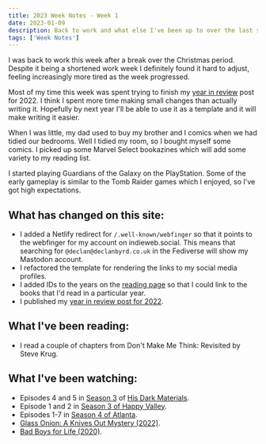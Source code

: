 ```yaml
---
title: 2023 Week Notes - Week 1
date: 2023-01-09
description: Back to work and what else I've been up to over the last seven days.
tags: ['Week Notes']
---
```


I was back to work this week after a break over the Christmas period. Despite it being a shortened work week I definitely found it hard to adjust, feeling increasingly more tired as the week progressed.

Most of my time this week was spent trying to finish my [year in review](/journal/2022/review) post for 2022. I think I spent more time making small changes than actually writing it. Hopefully by next year I'll be able to use it as a template and it will make writing it easier.

When I was little, my dad used to buy my brother and I comics when we had tidied our bedrooms. Well I tidied my room, so I bought myself some comics. I picked up some Marvel Select bookazines which will add some variety to my reading list.

I started playing Guardians of the Galaxy on the PlayStation. Some of the early gameplay is similar to the Tomb Raider games which I enjoyed, so I've got high expectations.

## What has changed on this site:

- I added a Netlify redirect for `/.well-known/webfinger` so that it points to the webfinger for my account on indieweb.social. This means that searching for `@declan@declanbyrd.co.uk` in the Fediverse will show my Mastodon account.
- I refactored the template for rendering the links to my social media profiles.
- I added IDs to the years on the [reading page](/reading/) so that I could link to the books that I'd read in a particular year.
- I published my [year in review post for 2022](/journal/2022/review/).

## What I've been reading:

- I read a couple of chapters from Don't Make Me Think: Revisited by Steve Krug.

## What I've been watching:

- Episodes 4 and 5 in [Season 3](https://www.themoviedb.org/tv/68507-his-dark-materials/season/3/) of [His Dark Materials](https://www.themoviedb.org/tv/68507-his-dark-materials).
- Episode 1 and 2 in [Season 3 of Happy Valley](https://www.themoviedb.org/tv/61244-happy-valley/season/3).
- Episodes 1-7 in [Season 4 of Atlanta](https://www.themoviedb.org/tv/65495-atlanta/season/4).
- [Glass Onion: A Knives Out Mystery (2022)](https://www.themoviedb.org/movie/661374-glass-onion-a-knives-out-mystery).
- [Bad Boys for Life (2020)](https://www.themoviedb.org/movie/38700-bad-boys-for-life).
